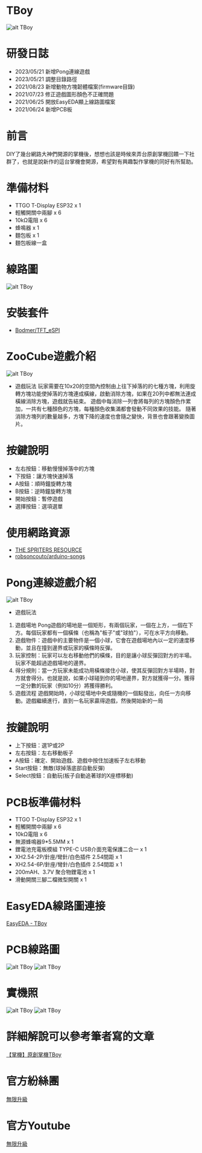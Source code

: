# TBoy
![alt TBoy](https://github.com/channel2007/TBoy_ZooCube/blob/master/art/TBoy.jpeg "TBoy")

# 研發日誌
* 2023/05/21 新增Pong連線遊戲
* 2023/05/21 調整目錄路徑
* 2021/08/23 新增動物方塊韌體檔案(firmware目錄)
* 2021/07/23 修正遊戲圖形顏色不正確問題
* 2021/06/25 開放EasyEDA顯上線路圖檔案
* 2021/06/24 新增PCB板

# 前言
DIY了幾台網路大神們開源的掌機後，想想也該是時候來弄台原創掌機回饋一下社群了，也就是說新作的這台掌機會開源，希望對有興趣製作掌機的同好有所幫助。

# 準備材料
* TTGO T-Display ESP32 x  1
* 輕觸開關中兩腳 x 6
* 10kΩ電阻 x 6
* 蜂鳴器 x 1
* 麵包板 x 1
* 麵包板線一盒

# 線路圖
![alt TBoy](https://github.com/channel2007/TBoy_ZooCube/blob/master/art/Schematic_TBoy.png "TBoy")

# 安裝套件
* [Bodmer/TFT_eSPI](https://github.com/Bodmer/TFT_eSPI)

# ZooCube遊戲介紹
![alt TBoy](https://github.com/channel2007/TBoy_ZooCube/blob/master/art/TBoy_Positive.jpg "TBoy")
* 遊戲玩法
玩家需要在10x20的空間內控制由上往下掉落的的七種方塊，利用旋轉方塊功能使掉落的方塊連成橫線，啟動消除方塊，如果在20列中都無法連成橫線消除方塊，遊戲就告結束。
遊戲中每消除一列會將每列的方塊顏色作累加，一共有七種顏色的方塊，每種顏色收集滿都會發動不同效果的技能。
隨著消除方塊列的數量越多，方塊下降的速度也會隨之變快，背景也會跟著變換圖片。

# 按鍵說明
* 左右按鈕：移動慢慢掉落中的方塊
* 下按鈕：讓方塊快速掉落
* A按鈕：順時鐘旋轉方塊
* B按鈕：逆時鐘旋轉方塊
* 開始按鈕：暫停遊戲
* 選擇按鈕：選項選單

# 使用網路資源
* [THE SPRITERS RESOURCE](https://www.spriters-resource.com/)
* [robsoncouto/arduino-songs](https://github.com/robsoncouto/arduino-songs)

# Pong連線遊戲介紹
![alt TBoy](https://github.com/channel2007/TBoy_ZooCube/blob/master/art/IMAG0543.jpg "TBoy")
* 遊戲玩法
1. 遊戲場地 Pong遊戲的場地是一個矩形，有兩個玩家，一個在上方，一個在下方。每個玩家都有一個橫條（也稱為"板子"或"球拍"），可在水平方向移動。
2. 遊戲物件：遊戲中的主要物件是一個小球，它會在遊戲場地內以一定的速度移動，並且在撞到邊界或玩家的橫條時反彈。
3. 玩家控制：玩家可以左右移動他們的橫條，目的是讓小球反彈回對方的半場。玩家不能超過遊戲場地的邊界。
4. 得分規則：當一方玩家未能成功用橫條接住小球，使其反彈回對方半場時，對方就會得分。也就是說，如果小球碰到你的場地邊界，對方就獲得一分。獲得一定分數的玩家（例如10分）將獲得勝利。
5. 遊戲流程 遊戲開始時，小球從場地中央或隨機的一個點發出，向任一方向移動。遊戲繼續進行，直到一名玩家贏得遊戲，然後開始新的一局

# 按鍵說明
* 上下按鈕：選1P或2P
* 左右按鈕：左右移動板子
* A按鈕：確定、開始遊戲、遊戲中按住加速板子左右移動
* Start按鈕：無敵(球掉落底部自動反彈)
* Select按鈕：自動玩(板子自動追著球的X座標移動)

# PCB板準備材料
* TTGO T-Display ESP32 x 1
* 輕觸開關中兩腳 x 6
* 10kΩ電阻 x 6
* 無源蜂鳴器9*5.5MM  x 1
* 鋰電池充電板模組 TYPE-C USB介面充電保護二合一 x 1
* XH2.54-2P/針座/彎針/白色插件 2.54間距 x 1
* XH2.54-6P/針座/彎針/白色插件 2.54間距 x 1
* 200mAH、3.7V 聚合物鋰電池 x 1
* 滑動開關三腳二檔微型開關 x 1

# EasyEDA線路圖連接
[EasyEDA - TBoy](https://oshwlab.com/channel2007/tboy)

# PCB線路圖
![alt TBoy](https://github.com/channel2007/TBoy_ZooCube/blob/master/art/PCB_TBoySheet.jpeg "TBoy")
![alt TBoy](https://github.com/channel2007/TBoy_ZooCube/blob/master/art/PCB_TBoy.jpeg "TBoy")

# 實機照
![alt TBoy](https://github.com/channel2007/TBoy_ZooCube/blob/master/art/TBoy_Positive.jpg "TBoy")
![alt TBoy](https://github.com/channel2007/TBoy_ZooCube/blob/master/art/TBoy_Negative.jpg "TBoy")

# 詳細解說可以參考筆者寫的文章
[【掌機】原創掌機TBoy](https://vocus.cc/article/60bd70f7fd8978000182d0db?fbclid=IwAR3eowbBvcs1HFQSfAkmH9ZDA18dOALh4RtLMgBzNeIG1E7RuylL_PDUpho)

# 官方紛絲團 
[無限升級](https://www.facebook.com/unlimited.upgrade/posts/2840132506240869?notif_id=1617421138749926&notif_t=page_post_reaction&ref=notif)

# 官方Youtube
[無限升級](https://www.youtube.com/channel/UC4reRKznNk1CcjZfxKUdMuw)

